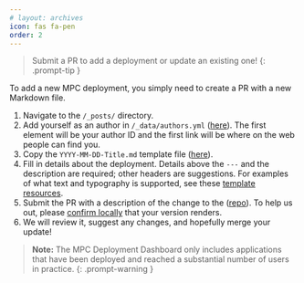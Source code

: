 ```yaml
---
# layout: archives
icon: fas fa-pen
order: 2
---
```


> Submit a PR to add a deployment or update an existing one!
{: .prompt-tip }

To add a new MPC deployment, you simply need to create a PR with a new Markdown file.
1. Navigate to the `/_posts/` directory.
2. Add yourself as an author in `/_data/authors.yml` ([here](https://github.com/dots-platform/dots-platform.github.io/blob/master/_data/authors.yml)). The first element will be your author ID and the first link will be where on the web people can find you.
2. Copy the `YYYY-MM-DD-Title.md` template file ([here](https://github.com/dots-platform/dots-platform.github.io/blob/master/_posts/YYYY-MM-DD-Title.md)).
3. Fill in details about the deployment. Details above the `---` and the description are required; other headers are suggestions. For examples of what text and typography is supported, see these [template](https://chirpy.cotes.page/posts/text-and-typography/) [resources](https://github.com/cotes2020/jekyll-theme-chirpy/blob/master/_posts/2019-08-08-text-and-typography.md).
4. Submit the PR with a description of the change to the ([repo](https://github.com/dots-platform/dots-platform.github.io)). To help us out, please [confirm locally](https://chirpy.cotes.page/posts/getting-started/#running-local-server) that your version renders.
5. We will review it, suggest any changes, and hopefully merge your update!

> **Note:** The MPC Deployment Dashboard only includes applications that have been deployed and reached a substantial number of users in practice.
{: .prompt-warning }